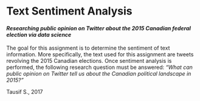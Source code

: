 # Text Sentiment Analysis
#### _Researching public opinion on Twitter about the 2015 Canadian federal election via data science_

The goal for this assignment is to determine the sentiment of text information. More specifically, the text used for this assignment are tweets revolving the 2015 Canadian elections. Once sentiment analysis is performed, the following research question must be answered: <i>“What can public opinion on Twitter tell us about the Canadian political landscape in 2015?”</i>

Tausif S., 2017
